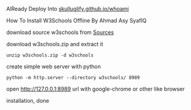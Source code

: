 AlReady Deploy Into [skulluglify.github.io/whoami](https://skulluglify.github.io/whoami/)

How To Install W3Schools Offline By Ahmad Asy SyafIQ

download source w3schools from [Sources](http://devel.dinustech.com/aboe/materi/?dir=2021/PEM-WEB/)

download w3schools.zip and extract it 

```unzip w3schools.zip -d w3schools```

create simple web server with python 

```python -m http.server --directory w3schools/ 8989```

open http://127.0.0.1:8989 url with google-chrome or other like browser

installation, done
